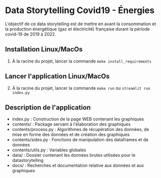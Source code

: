 # Data Storytelling Covid19 - Énergies

L’objectif de ce data storytelling est de mettre en avant la consommation et la production énergétique (gaz et électricité) française durant la période covid-19 de 2019 à 2022.  

## Installation Linux/MacOs
1. À la racine du projet, lancer la commande `make install_requirements`

## Lancer l'application Linux/MacOs
2. À la racine du projet, lancer la commande `make run` ou `streamlit run index.py`

## Description de l'application

* index.py : Construction de la page WEB contenant les graphiques
* contents/ : Package servant à l'élaboration des graphiques
* contents/process.py : Algorithmes de récupération des données, de mise en forme des données et de création des graphiques
* contents/sides.py : Fonctions de manipulation des dataframes et de données
* contents/utils.py : Variables globales
* data/ : Dossier contenant les données brutes utilisées pour le datastorytelling
* docs/ : Recherches et documentation relative aux données et aux graphiques